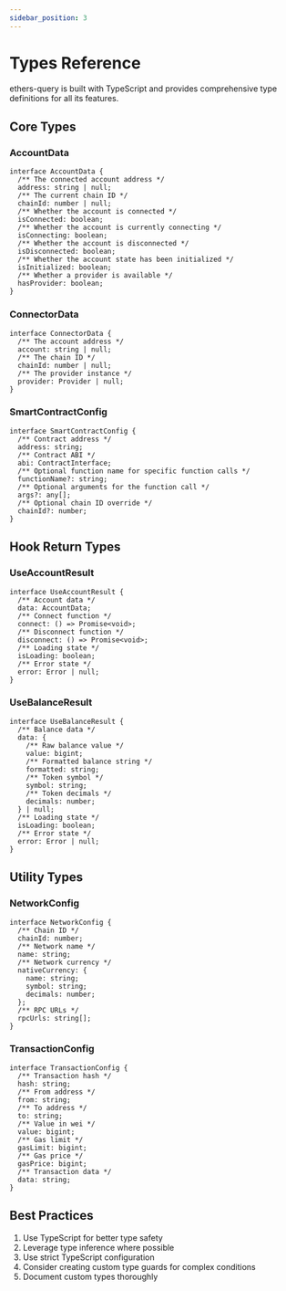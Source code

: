 ```yaml
---
sidebar_position: 3
---
```


# Types Reference

ethers-query is built with TypeScript and provides comprehensive type definitions for all its features.

## Core Types

### AccountData

```tsx
interface AccountData {
  /** The connected account address */
  address: string | null;
  /** The current chain ID */
  chainId: number | null;
  /** Whether the account is connected */
  isConnected: boolean;
  /** Whether the account is currently connecting */
  isConnecting: boolean;
  /** Whether the account is disconnected */
  isDisconnected: boolean;
  /** Whether the account state has been initialized */
  isInitialized: boolean;
  /** Whether a provider is available */
  hasProvider: boolean;
}
```

### ConnectorData

```tsx
interface ConnectorData {
  /** The account address */
  account: string | null;
  /** The chain ID */
  chainId: number | null;
  /** The provider instance */
  provider: Provider | null;
}
```

### SmartContractConfig

```tsx
interface SmartContractConfig {
  /** Contract address */
  address: string;
  /** Contract ABI */
  abi: ContractInterface;
  /** Optional function name for specific function calls */
  functionName?: string;
  /** Optional arguments for the function call */
  args?: any[];
  /** Optional chain ID override */
  chainId?: number;
}
```

## Hook Return Types

### UseAccountResult

```tsx
interface UseAccountResult {
  /** Account data */
  data: AccountData;
  /** Connect function */
  connect: () => Promise<void>;
  /** Disconnect function */
  disconnect: () => Promise<void>;
  /** Loading state */
  isLoading: boolean;
  /** Error state */
  error: Error | null;
}
```

### UseBalanceResult

```tsx
interface UseBalanceResult {
  /** Balance data */
  data: {
    /** Raw balance value */
    value: bigint;
    /** Formatted balance string */
    formatted: string;
    /** Token symbol */
    symbol: string;
    /** Token decimals */
    decimals: number;
  } | null;
  /** Loading state */
  isLoading: boolean;
  /** Error state */
  error: Error | null;
}
```

## Utility Types

### NetworkConfig

```tsx
interface NetworkConfig {
  /** Chain ID */
  chainId: number;
  /** Network name */
  name: string;
  /** Network currency */
  nativeCurrency: {
    name: string;
    symbol: string;
    decimals: number;
  };
  /** RPC URLs */
  rpcUrls: string[];
}
```

### TransactionConfig

```tsx
interface TransactionConfig {
  /** Transaction hash */
  hash: string;
  /** From address */
  from: string;
  /** To address */
  to: string;
  /** Value in wei */
  value: bigint;
  /** Gas limit */
  gasLimit: bigint;
  /** Gas price */
  gasPrice: bigint;
  /** Transaction data */
  data: string;
}
```

## Best Practices

1. Use TypeScript for better type safety
2. Leverage type inference where possible
3. Use strict TypeScript configuration
4. Consider creating custom type guards for complex conditions
5. Document custom types thoroughly 